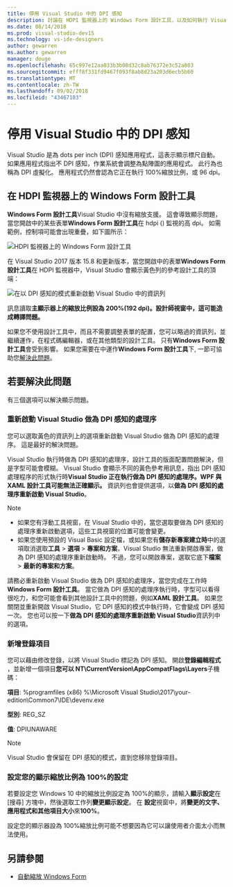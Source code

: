 ```yaml
---
title: 停用 Visual Studio 中的 DPI 感知
description: 討論在 HDPI 監視器上的 Windows Form 設計工具，以及如何執行 Visual Studio 做為 DPI 感知的處理序的限制。
ms.date: 08/14/2018
ms.prod: visual-studio-dev15
ms.technology: vs-ide-designers
author: gewarren
ms.author: gewarren
manager: douge
ms.openlocfilehash: 65c997e12aa033b3b08d32c8ab76372e3c52a803
ms.sourcegitcommit: efff8f331fd9467f093f8ab8d23a203d6ecb5b60
ms.translationtype: MT
ms.contentlocale: zh-TW
ms.lasthandoff: 09/02/2018
ms.locfileid: "43467103"
---
```

# <a name="disable-dpi-awareness-in-visual-studio"></a>停用 Visual Studio 中的 DPI 感知

Visual Studio 是為 dots per inch (DPI) 感知應用程式，這表示顯示標尺自動。 如果應用程式指出不 DPI 感知，作業系統會調整為點陣圖的應用程式。 此行為也稱為 DPI 虛擬化。 應用程式仍然會認為它正在執行 100%縮放比例，或 96 dpi。

## <a name="windows-forms-designer-on-hdpi-monitors"></a>在 HDPI 監視器上的 Windows Form 設計工具

**Windows Form 設計工具**Visual Studio 中沒有縮放支援。 這會導致顯示問題，當您開啟中的某些表單**Windows Form 設計工具**在 hdpi () 監視的高 dpi。 如需範例，控制項可能會出現重疊，如下圖所示：

![HDPI 監視器上的 Windows Form 設計工具](media/disable-dpi-awareness-visual-studio/win-forms-designer-hdpi.png)

在 Visual Studio 2017 版本 15.8 和更新版本，當您開啟中的表單**Windows Form 設計工具**在 HDPI 監視器中，Visual Studio 會顯示黃色列的參考設計工具的頂端：

![在以 DPI 感知的模式重新啟動 Visual Studio 中的資訊列](media/disable-dpi-awareness-visual-studio/scaling-gold-bar.png)

訊息讀取**主顯示器上的縮放比例設為 200%(192 dpi)。設計師視窗中，這可能造成轉譯問題。**

如果您不使用設計工具中，而且不需要調整表單的配置，您可以略過的資訊列，並繼續運作，在程式碼編輯器，或在其他類型的設計工具。 只有**Windows Form 設計工具**會受到影響。 如果您需要在中運作**Windows Form 設計工具**下, 一節可協助您[解決此問題](#to-resolve-the-problem)。

## <a name="to-resolve-the-problem"></a>若要解決此問題

有三個選項可以解決顯示問題。

### <a name="restart-visual-studio-as-a-dpi-unaware-process"></a>重新啟動 Visual Studio 做為 DPI 感知的處理序

您可以選取黃色的資訊列上的選項重新啟動 Visual Studio 做為 DPI 感知的處理序。 這是最好的解決問題。

Visual Studio 執行時做為 DPI 感知的處理序，設計工具的版面配置問題解決，但是字型可能會模糊。 Visual Studio 會顯示不同的黃色參考用訊息，指出 DPI 感知處理程序的形式執行時**Visual Studio 正在執行做為 DPI 感知的處理序。WPF 與 XAML 設計工具可能無法正確顯示。** 資訊列也會提供選項，以**做為 DPI 感知的處理序重新啟動 Visual Studio**。

> [!NOTE]
> - 如果您有浮動工具視窗，在 Visual Studio 中的，當您選取要做為 DPI 感知的處理序重新啟動選項，這些工具視窗的位置可能會變更。
> - 如果您使用預設的 Visual Basic 設定檔，或如果您有**儲存新專案建立時**中的選項取消選取**工具** > **選項** > **專案和方案**，Visual Studio 無法重新開啟專案，做為 DPI 感知的處理序重新啟動時。 不過，您可以開啟專案，選取它底下**檔案** > **最新的專案和方案**。

請務必重新啟動 Visual Studio 做為 DPI 感知的處理序，當您完成在工作時**Windows Form 設計工具**。 當它做為 DPI 感知的處理序執行時，字型可以看得很吃力，和您可能會看到其他設計工具中的問題，例如**XAML 設計工具**。 如果您關閉並重新開啟 Visual Studio，它 DPI 感知的模式中執行時，它會變成 DPI 感知一次。 您也可以按一下**做為 DPI 感知的處理序重新啟動 Visual Studio**資訊列中的選項。

### <a name="add-a-registry-entry"></a>新增登錄項目

您可以藉由修改登錄，以將 Visual Studio 標記為 DPI 感知。 開啟**登錄編輯程式** ，並新增一個項目**您可以 NT\CurrentVersion\AppCompatFlags\Layers**子機碼：

**項目**: %programfiles (x86) %\Microsoft Visual Studio\2017\your-edition\Common7\IDE\devenv.exe

**型別**: REG_SZ

**值**: DPIUNAWARE

> [!NOTE]
> Visual Studio 會保留在 DPI 感知的模式，直到您移除登錄項目。

### <a name="set-your-display-scaling-setting-to-100"></a>設定您的顯示縮放比例為 100%的設定

若要設定您 Windows 10 中的縮放比例設定為 100%的顯示，請輸入**顯示設定**在 [搜尋] 方塊中，然後選取工作列**變更顯示設定**。 在 **設定**視窗中，將**變更的文字、 應用程式和其他項目大小**來**100%**。

設定您的顯示器設為 100%縮放比例可能不想要因為它可以讓使用者介面太小而無法使用。

## <a name="see-also"></a>另請參閱

- [自動縮放 Windows Form](automatic-scaling-in-windows-forms.md)